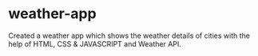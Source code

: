 # weather-app
Created a weather app which shows the weather details of cities with the help of HTML, CSS &amp; JAVASCRIPT and Weather API.
